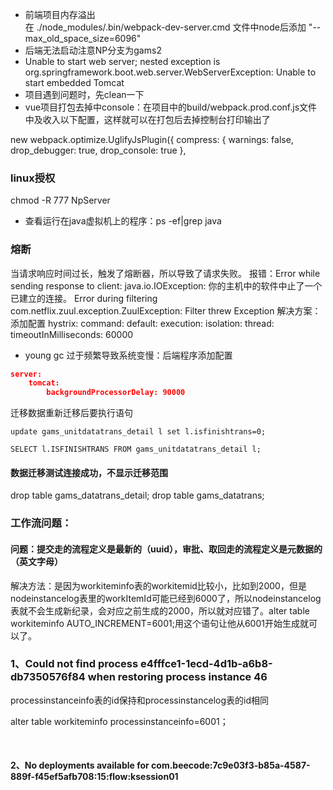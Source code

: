 - 前端项目内存溢出 </br>
在 ./node_modules/.bin/webpack-dev-server.cmd 文件中node后添加 "--max_old_space_size=6096"
- 后端无法启动注意NP分支为gams2
- Unable to start web server; nested exception is org.springframework.boot.web.server.WebServerException: Unable to start embedded Tomcat
- 项目遇到问题时，先clean一下
- vue项目打包去掉中console：在项目中的build/webpack.prod.conf.js文件中及收入以下配置，这样就可以在打包后去掉控制台打印输出了
> 
new webpack.optimize.UglifyJsPlugin({
  compress: {
    warnings: false,
    drop_debugger: true,
    drop_console: true
  },
### linux授权 ###
chmod -R 777 NpServer
- 查看运行在java虚拟机上的程序：ps -ef|grep java
### 熔断 ###
当请求响应时间过长，触发了熔断器，所以导致了请求失败。
报错：Error while sending response to client: java.io.IOException: 你的主机中的软件中止了一个已建立的连接。
Error during filtering
com.netflix.zuul.exception.ZuulException: Filter threw Exception
解决方案：添加配置
hystrix:
  command:
    default:
      execution:
        isolation:
          thread:
            timeoutInMilliseconds: 60000
- young gc 过于频繁导致系统变慢：后端程序添加配置
```json
server:
  	tomcat:
    	backgroundProcessorDelay: 90000
```

迁移数据重新迁移后要执行语句

```
update gams_unitdatatrans_detail l set l.isfinishtrans=0;

SELECT l.ISFINISHTRANS FROM gams_unitdatatrans_detail l;
```

#### 数据迁移测试连接成功，不显示迁移范围

drop table gams_datatrans_detail;
drop table gams_datatrans;



### 工作流问题：

#### 问题：提交走的流程定义是最新的（uuid），审批、取回走的流程定义是元数据的（英文字母）

解决方法：是因为workiteminfo表的workitemid比较小，比如到2000，但是nodeinstancelog表里的workItemId可能已经到6000了，所以nodeinstancelog表就不会生成新纪录，会对应之前生成的2000，所以就对应错了。alter table workiteminfo AUTO_INCREMENT=6001;用这个语句让他从6001开始生成就可以了。



### 1、Could not find process e4fffce1-1ecd-4d1b-a6b8-db7350576f84 when restoring process instance 46



processinstanceinfo表的id保持和processinstancelog表的id相同

alter table workiteminfo processinstanceinfo=6001；

​	



#### 2、No deployments available for com.beecode:7c9e03f3-b85a-4587-889f-f45ef5afb708:15:flow:ksession01







